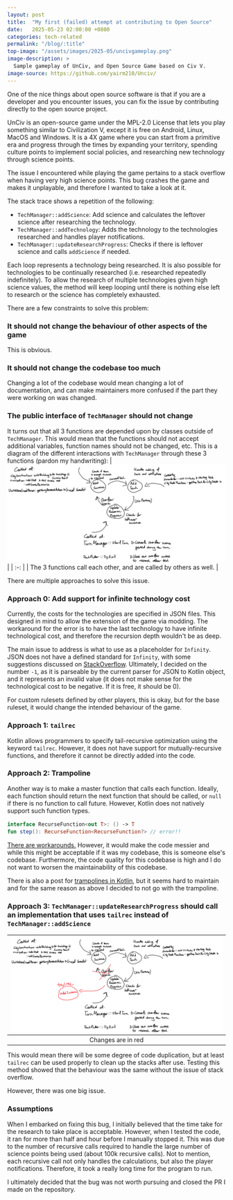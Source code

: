 ```yaml
---
layout: post
title:  "My first (failed) attempt at contributing to Open Source"
date:   2025-05-23 02:00:00 +0800
categories: tech-related
permalink: "/blog/:title"
top-image: "/assets/images/2025-05/uncivgameplay.png"
image-description: > 
  Sample gameplay of UnCiv, and Open Source Game based on Civ V. 
image-source: https://github.com/yairm210/Unciv/
---
```


One of the nice things about open source software is that if you are a developer and you encounter issues, you can fix the issue by contributing directly to the open source project.

UnCiv is an open-source game under the MPL-2.0 License that lets you play something similar to Civilization V, except it is free on Android, Linux, MacOS and Windows. It is a 4X game where you can start from a primitive era and progress through the times by expanding your territory, spending culture points to implement social policies, and researching new technology through science points.

The issue I encountered while playing the game pertains to a stack overflow when having very high science points. This bug crashes the game and makes it unplayable, and therefore I wanted to take a look at it.

The stack trace shows a repetition of the following: 
- `TechManager::addScience`: Add science and calculates the leftover science after researching the technology.
- `TechManager::addTechnology`: Adds the technology to the technologies researched and handles player notifications.
- `TechManager::updateResearchProgress`: Checks if there is leftover science and calls `addScience` if needed.

Each loop represents a technology being researched. It is also possible for technologies to be continually researched (i.e. researched repeatedly indefinitely). To allow the research of multiple technologies given high science values, the method will keep looping until there is nothing else left to research or the science has completely exhausted.

There are a few constraints to solve this problem:

### It should not change the behaviour of other aspects of the game
This is obvious. 

### It should not change the codebase too much
Changing a lot of the codebase would mean changing a lot of documentation, and can make maintainers more confused if the part they were working on was changed.

### The public interface of `TechManager` should not change
It turns out that all 3 functions are depended upon by classes outside of `TechManager`. This would mean that the functions should not accept additional variables, function names should not be changed, etc. This is a diagram of the different interactions with `TechManager` through these 3 functions (pardon my handwriting):
| ![techManagerFunctions](/assets/images/2025-05/techManager.png) |
| :-: |
| The 3 functions call each other, and are called by others as well. |

There are multiple approaches to solve this issue.

### Approach 0: Add support for infinite technology cost
Currently, the costs for the technologies are specified in JSON files. This designed in mind to allow the extension of the game via modding. The workaround for the error is to have the last technology to have infinite technological cost, and therefore the recursion depth wouldn't be as deep.

The main issue to address is what to use as a placeholder for `Infinity`. JSON does not have a defined standard for `Infinity`, with some suggestions discussed on [StackOverflow](https://stackoverflow.com/questions/34976378/how-do-you-represent-infinity-in-a-json-api). Ultimately, I decided on the number `-1`, as it is parseable by the current parser for JSON to Kotlin object, and it represents an invalid value (it does not make sense for the technological cost to be negative. If it is free, it should be 0). 

For custom rulesets defined by other players, this is okay, but for the base ruleset, it would change the intended behaviour of the game.

### Approach 1: `tailrec`
Kotlin allows programmers to specify tail-recursive optimization using the keyword `tailrec`. However, it does not have support for mutually-recursive functions, and therefore it cannot be directly added into the code.

### Approach 2: Trampoline
Another way is to make a master function that calls each function. Ideally, each function should return the next function that should be called, or `null` if there is no function to call future. However, Kotlin does not natively support such function types.
```kotlin
interface RecurseFunction<out T>: () -> T
fun step(): RecurseFunction<RecurseFunction?> // error!!
```
[There are workarounds.](https://stackoverflow.com/questions/44466716/is-it-possible-to-create-a-recursive-function-type-in-kotlin) However, it would make the code messier and while this might be acceptable if it was my codebase, this is someone else's codebase. Furthermore, the code quality for this codebase is high and I do not want to worsen the maintainability of this codebase.

There is also a post for [trampolines in Kotlin](https://adamschoenemann.dk/posts/2019-02-12-trampolines.html), but it seems hard to maintain and for the same reason as above I decided to not go with the trampoline.

### Approach 3: `TechManager::updateResearchProgress` should call an implementation that uses `tailrec` instead of `TechManager::addScience`
| ![tailrec](/assets/images/2025-05/tailrec.png) |
| :-: |
| Changes are in red |
This would mean there will be some degree of code duplication, but at least `tailrec` can be used properly to clean up the stacks after use. Testing this method showed that the behaviour was the same without the issue of stack overflow.

However, there was one big issue.

### Assumptions
When I embarked on fixing this bug, I initially believed that the time take for the research to take place is acceptable. However, when I tested the code, it ran for more than half and hour before I manually stopped it. This was due to the number of recursive calls required to handle the large number of science points being used (about 100k recursive calls). Not to mention, each recursive call not only handles the calculations, but also the player notifications. Therefore, it took a really long time for the program to run. 

I ultimately decided that the bug was not worth pursuing and closed the PR I made on the repository.